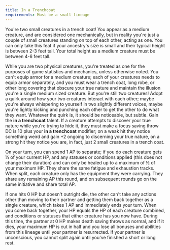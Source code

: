 ```yaml
---
title: In a Trenchcoat
requirements: Must be a small lineage
---
```


You're two small creatures in a trench coat! You appear as a medium creature, and are considered one mechanically, but in reality you're just a couple of small creatures standing on top of each other, acting as one. You can only take this feat if your ancestry's size is small and their typical height is between 2-3 feet tall. Your total height as a medium creature must be between 4-6 feet tall.

While you are two physical creatures, you're treated as one for the purposes of game statistics and mechanics, unless otherwise noted. You can't equip armor for a medium creature; each of your creatures needs to equip armor separately, and you must wear a trench coat, long robe, or other long covering that obscure your true nature and maintain the illusion you're a single medium sized creature. But you're still two creatures! Adopt a quirk around how your two creatures interact with each other; maybe you're always whispering to yourself in two slightly different voices, maybe you're lightly kicking and punching each other to get the other to do what they want. Whatever the quirk is, it should be noticeable, but subtle. Gain the **in a trenchcoat** talent. If a creature attempts to discover your true nature while you're trying to hide it, they must make a focus saving throw DC is 10 plus your **in a trenchcoat** modifier; on a weak hit they notice something weird and gain +2 ongoing to discerning your true nature, on a strong hit they notice you are, in fact, just 2 small creatures in a trench coat.

On your turn, you can spend 1 AP to separate; if you do each creature gets ½ of your current HP, and any statuses or conditions applied (this does not change their duration) and can only be healed up to a maximum of ½ of your maximum HP. They share the same fatigue and exhaustion tracks. When split, each creature only has the equipment they were carrying. They share any remaining AP this round, and on subsequent rounds go on the same initiative and share total AP.

If one hits 0 HP but doesn't outright die, the other can't take any actions other than moving to their partner and getting them back together as a single creature, which takes 1 AP and immediately ends your turn. When you come back together, your HP equals the HP of each creature combined, and conditions or statuses that either creature has you now have. During this time, the partner at 0 HP makes death saving throws as normal, and if it dies, your maximum HP is cut in half and you lose all bonuses and abilities from this lineage until your partner is resurrected. If your partner is unconscious, you cannot split again until you've finished a short or long rest.
